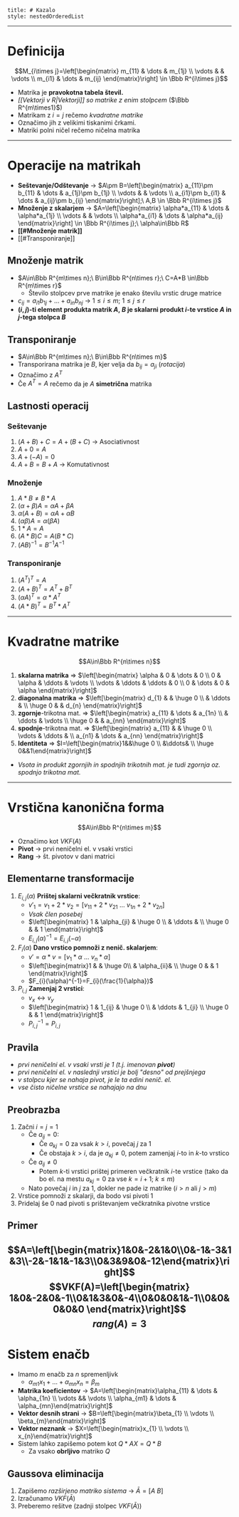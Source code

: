 ```table-of-contents
title: # Kazalo
style: nestedOrderedList
```
---
# Definicija
$$M_{i\times j}=\left[\begin{matrix} m_{11} & \dots & m_{1j}  \\ \vdots & & \vdots \\ m_{i1} & \dots & m_{ij} \end{matrix}\right] \in \Bbb R^{i\times j}$$
- Matrika je **pravokotna tabela števil.**
- *[[Vektorji v R|Vektorji]] so matrike z enim stolpcem*  ($\Bbb R^{m\times1}$)
- Matrikam z $i=j$ rečemo *kvadratne matrike*
- Označimo jih z velikimi tiskanimi črkami.
- Matriki polni ničel rečemo ničelna matrika
---
# Operacije na matrikah
- **Seštevanje/Odštevanje** -> $A\pm B=\left[\begin{matrix} a_{11}\pm b_{11} & \dots & a_{1j}\pm b_{1j}  \\ \vdots & & \vdots \\ a_{i1}\pm b_{i1} & \dots & a_{ij}\pm b_{ij} \end{matrix}\right];\ A,B \in \Bbb R^{i\times j}$
- **Množenje z skalarjem** -> $A=\left[\begin{matrix} \alpha*a_{11} & \dots & \alpha*a_{1j}  \\ \vdots & & \vdots \\ \alpha*a_{i1} & \dots & \alpha*a_{ij} \end{matrix}\right] \in \Bbb R^{i\times j};\ \alpha\in\Bbb R$
- **[[#Množenje matrik]]**
- [[#Transponiranje]]
## Množenje matrik
- $A\in\Bbb R^{m\times n};\ B\in\Bbb R^{n\times r};\ C=A*B \in\Bbb R^{m\times r}$
	- Število stolpcev prve matrike je enako številu vrstic druge matrice
- $c_{ij}=a_{i1}b_{1j}+\dots+a_{in}b_{nj}$ -> $1\le i\le m;\ 1\le j\le r$
- **$(i,j)$-ti element produkta matrik $A,\ B$ je skalarni produkt $i$-te vrstice $A$ in $j$-tega stolpca $B$**
## Transponiranje
- $A\in\Bbb R^{m\times n};\ B\in\Bbb  R^{n\times m}$
- Transporirana matrika je $B$, kjer velja da $b_{ij}=a_{ji}$ (*rotacija*)
- Označimo z $A^{T}$
- Če $A^T=A$ rečemo da je $A$ **simetrična** matrika
## Lastnosti operacij
### Seštevanje
1. $(A+B)+C=A+(B+C)$ -> Asociativnost
2. $A+0=A$
3. $A+(-A)=0$
4. $A+B=B+A$ -> Komutativnost
### Množenje
1. $A*B\ne B*A$
2. $(\alpha+\beta)A=\alpha A+\beta A$
3. $\alpha(A+B)=\alpha A+\alpha B$
4. $(\alpha \beta)A=\alpha(\beta A)$
5. $1*A=A$
6. $(A*B)C=A(B*C)$
7. $(AB)^{-1}=B^{-1}A^{-1}$
### Transponiranje
1. $(A^{T})^{T}=A$
2. $(A+B)^{T}=A^{T}+B^{T}$
3. $(\alpha A)^{T}=\alpha*A^{T}$
4. $(A*B)^{T}=B^{T}*A^{T}$
---
# Kvadratne matrike
$$A\in\Bbb R^{n\times n}$$
1. **skalarna matrika** => $\left[\begin{matrix} \alpha & 0 & \dots & 0  \\ 0 & \alpha & \ddots & \vdots \\ \vdots & \ddots & \ddots & 0 \\ 0 & \dots & 0 & \alpha \end{matrix}\right]$
2. **diagonalna matrika** => $\left[\begin{matrix} d_{1} & & \huge 0 \\ & \ddots &  \\ \huge 0 & & d_{n} \end{matrix}\right]$
3. **zgornje**-trikotna mat. => $\left[\begin{matrix} a_{11} & \dots & a_{1n} \\ & \ddots & \vdots \\ \huge 0 & & a_{nn} \end{matrix}\right]$
4. **spodnje**-trikotna mat. => $\left[\begin{matrix} a_{11} & & \huge 0 \\ \vdots & \ddots &  \\ a_{n1} & \dots & a_{nn} \end{matrix}\right]$
5. **Identiteta** => $I=\left[\begin{matrix}1&&\huge 0 \\ &\ddots& \\ \huge 0&&1\end{matrix}\right]$
- *Vsota in produkt zgornjih in spodnjih trikotnih mat. je tudi zgornja oz. spodnjo trikotna mat.*
---
# Vrstična kanonična forma 
$$A\in\Bbb R^{n\times m}$$
- Označimo kot $VKF(A)$
- **Pivot** -> prvi neničelni el. v vsaki vrstici
- **Rang** -> št. pivotov v dani matrici
## Elementarne transformacije
1. $E_{i,j}(\alpha)$ **Prištej skalarni večkratnik vrstice**:
	- $v'_{1}=v_{1}+2*v_{2}=[v_{11}+2*v_{21}\ \dots \ v_{1n}+2*v_{2n}]$
	- *Vsak člen posebej*
	- $\left[\begin{matrix} 1 & \alpha_{ji} & \huge 0 \\ & \ddots &  \\ \huge 0 & & 1 \end{matrix}\right]$
	- $E_{i,j}(\alpha)^{-1}=E_{i,j}(-\alpha)$
1. $F_i(\alpha)$ **Dano vrstico pomnoži z nenič. skalarjem**:
	- $v'=\alpha*v=[v_{1}*\alpha\ \dots\ v_{n}*\alpha]$
	- $\left[\begin{matrix}1 & & \huge 0\\ & \alpha_{ii}& \\ \huge 0 & & 1 \end{matrix}\right]$
	- $F_{i}(\alpha)^{-1}=F_{i}(\frac{1}{\alpha})$
1. $P_{i,j}$ **Zamenjaj 2 vrstici**:
	- $v_{x}\leftrightarrow v_{y}$
	- $\left[\begin{matrix} 1 & 1_{ij} & \huge 0 \\ & \ddots & 1_{ji} \\ \huge 0 & & 1 \end{matrix}\right]$
	- $P_{i,j}^{-1}=P_{i,j}$
## Pravila
- *prvi neničelni el. v vsaki vrsti je $1$ (t.j. imenovan **pivot**)*
- *prvi neničelni el. v naslednji vrstici je bolj "desno" od prejšnjega*
- *v stolpcu kjer se nahaja pivot, je le ta edini nenič. el.*
- *vse čisto ničelne vrstice se nahajajo na dnu*
## Preobrazba
1. Začni $i=j=1$
	- Če $a_{ij}=0$:
		- Če $a_{kj}=0$ za vsak $k>i$, povečaj $j$ za $1$
		- Če obstaja $k>i$, da je $a_{kj}\ne 0$, potem zamenjaj $i$-to in $k$-to vrstico
	- Če $a_{ij}\ne0$ 
		- Potem $k$-ti vrstici prištej primeren večkratnik $i$-te vrstice (tako da bo el. na mestu $a_{kj}=0$ za vse $k=i+1;\ k\le m$)
	- Nato povečaj $i$ in $j$ za $1$, dokler ne pade iz matrike ($i>n$ ali $j>m$)
2. Vrstice pomnoži z skalarji, da bodo vsi pivoti $1$
3. Pridelaj še $0$ nad pivoti s prištevanjem večkratnika pivotne vrstice
## Primer
$$A=\left[\begin{matrix}1&0&-2&1&0\\0&-1&-3&1&3\\-2&-1&1&-1&3\\0&3&9&0&-12\end{matrix}\right]$$
$$VKF(A)=\left[\begin{matrix} 1&0&-2&0&-1\\0&1&3&0&-4\\0&0&0&1&-1\\0&0&0&0&0 \end{matrix}\right]$$
$$rang(A)=3$$
---
# Sistem enačb 
- Imamo $m$ enačb za $n$ spremenljivk
	- $\alpha_{m1}x_{1}+\dots+\alpha_{mn}x_{n}=\beta_{m}$
- **Matrika koeficientov** -> $A=\left[\begin{matrix}\alpha_{11} & \dots & \alpha_{1n} \\ \vdots && \vdots \\ \alpha_{m1} & \dots & \alpha_{mn}\end{matrix}\right]$
- **Vektor desnih strani** -> $B=\left[\begin{matrix}\beta_{1} \\ \vdots \\ \beta_{m}\end{matrix}\right]$
- **Vektor neznank** -> $X=\left[\begin{matrix}x_{1} \\ \vdots \\ x_{n}\end{matrix}\right]$
- Sistem lahko zapišemo potem kot $Q*AX=Q*B$
	- Za vsako **obrljivo** matriko $Q$
## Gaussova eliminacija
1. Zapišemo *razširjeno matriko sistema* -> $\bar A=[A\ B]$
2. Izračunamo $VKF(\bar A)$
3. Preberemo rešitve (zadnji stolpec $VKF(\bar A)$)